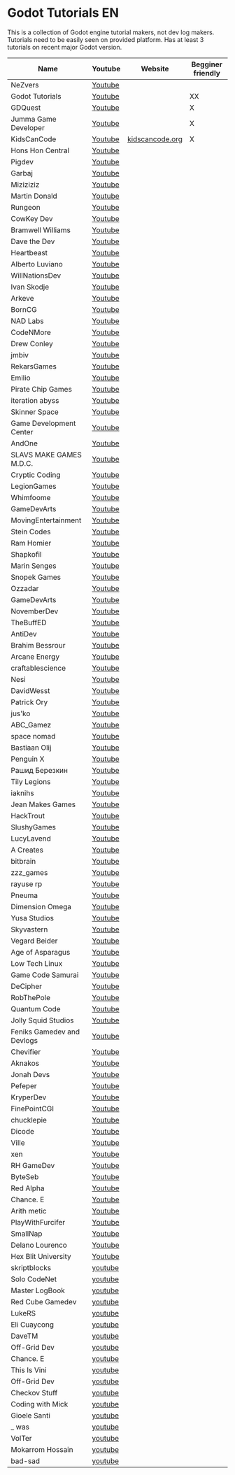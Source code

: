 # Godot Tutorials EN     
This is a collection of Godot engine tutorial makers, not dev log makers. Tutorials need to be easily seen on provided platform. Has at least 3 tutorials on recent major Godot version.     
     
| Name          | Youtube | Website | Begginer friendly |    
| --- | --- | --- | --- |    
| NeZvers              | [Youtube](https://www.youtube.com/channel/UCb4-Y0E6mmwjtawcitIAzKQ) |   |   |    
| Godot Tutorials      | [Youtube](https://www.youtube.com/channel/UCnr9ojBEQGgwbcKsZC-2rIg) |   | XX |    
| GDQuest              | [Youtube](https://www.youtube.com/channel/UCxboW7x0jZqFdvMdCFKTMsQ) |   | X |    
| Jumma Game Developer | [Youtube](https://www.youtube.com/channel/UCDWOl3i3mNijWRNQ_spQiaw) |   | X |    
| KidsCanCode          | [Youtube](https://www.youtube.com/channel/UCNaPQ5uLX5iIEHUCLmfAgKg) | [kidscancode.org](https://kidscancode.org/godot_recipes/) | X |    
| Hons Hon Central     | [Youtube](https://www.youtube.com/channel/UCPwlYttf6S3llP5k8L-rDKA) |   |   |    
| Pigdev               | [Youtube](https://www.youtube.com/channel/UCFK9ZoVDqDgY6KGMcHEloFw) |   |   |    
| Garbaj               | [Youtube](https://www.youtube.com/channel/UCPUe9uOcp1UMpVi6Vll60Jw) |   |   |    
| Miziziziz            | [Youtube](https://www.youtube.com/channel/UCaoqVlqPTH78_xjTjTOMcmQ) |   |   |    
| Martin Donald        | [Youtube](https://www.youtube.com/channel/UC8bYucAICXmYet8pZ5Ja9Dw) |   |   |    
| Rungeon              | [Youtube](https://www.youtube.com/channel/UCEtKeMUvtI-2eXVY8hg7nHw) |   |   |    
| CowKey Dev           | [Youtube](https://www.youtube.com/channel/UCSjt5kel4WIJN6iXbDECu6g) |   |   |    
| Bramwell Williams    | [Youtube](https://www.youtube.com/channel/UCczi7Aq_dTKrQPF5ZV5J3gg) |   |   |    
| Dave the Dev         | [Youtube](https://www.youtube.com/channel/UCAbIgoN2rBxvAt0WG0akkKQ) |   |   |    
| Heartbeast           | [Youtube](https://www.youtube.com/user/uheartbeast                ) |   |   |    
| Alberto Luviano      | [Youtube](https://www.youtube.com/channel/UCNsL1xYdyQU1mO_YEvzUCWA) |   |   |    
| WillNationsDev       | [Youtube](https://www.youtube.com/channel/UC7uU5XaPB9uYKlowYOhEHnA) |   |   |    
| Ivan Skodje          | [Youtube](https://www.youtube.com/channel/UCBHuFCVtZ9vVPkL2VxVHU8A) |   |   |    
| Arkeve               | [Youtube](https://www.youtube.com/channel/UC_CC9isZsKofGK8gMy8uhPQ) |   |   |    
| BornCG               | [Youtube](https://www.youtube.com/channel/UCdioEctcBLd2nw2aQkl8msw) |   |   |    
| NAD Labs             | [Youtube](https://www.youtube.com/channel/UCRs1QwQrxmgPpy604EEafWw) |   |   |    
| CodeNMore            | [Youtube](https://www.youtube.com/channel/UCaM7SQvF5q9sz4NgL16PNRA) |   |   |    
| Drew Conley          | [Youtube](https://www.youtube.com/channel/UCvQwAK9oAYXM0RMucLy2-BA) |   |   |    
| jmbiv                | [Youtube](https://www.youtube.com/channel/UCLzFt-NdfCm8WFKTyqD0yJw) |   |   |    
| RekarsGames          | [Youtube](https://www.youtube.com/channel/UCV9JJEjM1ynCI0W1zG-b4bw) |   |   |    
| Emilio               | [Youtube](https://www.youtube.com/channel/UC9DR22-qohBDtZ74R3FxOZg) |   |   |    
| Pirate Chip Games    | [Youtube](https://www.youtube.com/channel/UCENdbZuJl_y1IXfLspsGOlg) |   |   |    
| iteration abyss      | [Youtube](https://www.youtube.com/channel/UCJivHnDPnCWDh_yZ-tjf5UA) |   |   |    
| Skinner Space        | [Youtube](https://www.youtube.com/channel/UCf9ByjxkdcuteAVTAJTVASA) |   |   |    
| Game Development Center | [Youtube](https://www.youtube.com/channel/UClseGZiVmeHamsjYmpbiAmQ) |   |   |    
| AndOne               | [Youtube](https://www.youtube.com/channel/UC-dVoThtlOXVFZHczs7LJCw) |   |   |    
| SLAVS MAKE GAMES M.D.C. | [Youtube](https://www.youtube.com/channel/UCoQdUvJGxiIwg7SkHnlPZ6g) |   |   |    
| Cryptic Coding       | [Youtube](https://www.youtube.com/channel/UCLtcXpEuZo-Px7Hzm_tflGQ) |   |   |    
| LegionGames          | [Youtube](https://www.youtube.com/channel/UCK2Z1ksHQUKFQXMBrmBmuVA) |   |   |    
| Whimfoome            | [Youtube](https://www.youtube.com/channel/UC-st0HrCRVScIW75sCGpH_Q) |   |   |    
| GameDevArts          | [Youtube](https://www.youtube.com/channel/UCXldal6CUBKfInCsDLGvjXA) |   |   |    
| MovingEntertainment  | [Youtube](https://www.youtube.com/channel/UCBz6NcBWiDbNzFF1SutqoWQ) |   |   |    
| Stein Codes          | [Youtube](https://www.youtube.com/c/SteinCodes/featured           ) |   |   |    
| Ram Homier           | [Youtube](https://www.youtube.com/user/MrRamify                   ) |   |   |    
| Shapkofil            | [Youtube](https://www.youtube.com/channel/UCWJDwtTXX8zWSAixC3OweMA) |   |   |    
| Marin Senges         | [Youtube](https://www.youtube.com/channel/UCXEIBsbMlh5vhkYS6glOyeg) |   |   |    
| Snopek Games         | [Youtube](https://www.youtube.com/channel/UCBt_sQrF2IJm40yrXtOSNsw) |   |   |    
| Ozzadar              | [Youtube](https://www.youtube.com/c/Ozzadar0/                     ) |   |   |    
| GameDevArts          | [Youtube](https://www.youtube.com/channel/UCXldal6CUBKfInCsDLGvjXA) |   |   |    
| NovemberDev          | [Youtube](https://www.youtube.com/channel/UClsKxXIM-THQJyIfXlQqMww) |   |   |    
| TheBuffED            | [Youtube](https://www.youtube.com/channel/UCUrmX3SvpPerq-KAfGBrgGQ) |   |   |    
| AntiDev              | [Youtube](https://www.youtube.com/user/AntiDashlol/               ) |   |   |    
| Brahim Bessrour      | [Youtube](https://www.youtube.com/channel/UC9uUuLUFIvkoHsPJbVyUJqg) |   |   |    
| Arcane Energy        | [Youtube](https://www.youtube.com/channel/UCLp-oWfxfXtFg1N_wuhjdjA) |   |   |    
| craftablescience     | [Youtube](https://www.youtube.com/channel/UC-w_GVUnPT9LuSm5z9eLbbQ) |   |   |    
| Nesi                 | [Youtube](https://www.youtube.com/c/NesiAwesomeness/              ) |   |   |    
| DavidWesst           | [Youtube](https://www.youtube.com/c/DavidWesst                    ) |   |   |    
| Patrick Ory          | [Youtube](https://www.youtube.com/channel/UCZfeuO1hQ9RDiayYjm1wJog) |   |   |    
| jus'ko               | [Youtube](https://www.youtube.com/channel/UCI2wrI4NV1zHtZhVMmnj-nQ) |   |   |    
| ABC_Gamez            | [Youtube](https://www.youtube.com/channel/UCEyzutdxmqyZuMqXPVT8ziA) |   |   |    
| space nomad          | [Youtube](https://www.youtube.com/channel/UC5F145QqTpRar46YkA4ei9g) |   |   |    
| Bastiaan Olij        | [Youtube](https://www.youtube.com/channel/UCrbLJYzJjDf2p-vJC011lYw) |   |   |    
| Penguin X            | [Youtube](https://www.youtube.com/channel/UC4bQxvz74toGgDHqyFRkUYw) |   |   |    
| Рашид Березкин       | [Youtube](https://youtube.com/channel/UC0xXRmxVk_eCA9R_Dq4457w    ) |   |   |    
| Tily Legions         | [Youtube](https://www.youtube.com/channel/UCeTPUAaoFSVVzNr4sl_wagQ) |   |   |    
| iaknihs              | [Youtube](https://www.youtube.com/channel/UC0ZoNBBekvsGps6Q5HievGA) |   |   |    
| Jean Makes Games     | [Youtube](https://www.youtube.com/channel/UC9HtDwwKOq2S2mJZCmPB1rw) |   |   |    
| HackTrout            | [Youtube](https://www.youtube.com/channel/UCbfTapbf-NIHT_ofYoD8gBg) |   |   |    
| SlushyGames          | [Youtube](https://www.youtube.com/channel/UCzZmu-WqjpylG_JFvAErG0Q) |   |   |    
| LucyLavend           | [Youtube](https://www.youtube.com/channel/UCtgPGBUUk7LR9ItF3SlWriQ) |   |   |    
| A Creates            | [Youtube](https://www.youtube.com/channel/UCyLmz1Swi0DUJrp7lW7mkfw) |   |   |    
| bitbrain             | [Youtube](https://www.youtube.com/channel/UCZDjQltHRNiXIYXMBeLDleA) |   |   |    
| zzz_games            | [Youtube](https://www.youtube.com/channel/UCEqk33MBlI-DP93t6O2GccA) |   |   |    
| rayuse rp            | [Youtube](https://www.youtube.com/channel/UCtw0VxRBTPk6lUEWlviRLGA) |   |   |    
| Pneuma               | [Youtube](https://www.youtube.com/channel/UCx4esCJJClWzZa8cE7s0QPA) |   |   |    
| Dimension Omega      | [Youtube](https://www.youtube.com/channel/UCNtA7TAH1GAOEDsZQ8tJN2A) |   |   |    
| Yusa Studios         | [Youtube](https://www.youtube.com/channel/UCtzhClR1AdEctkf2lzptcvg) |   |   |    
| Skyvastern           | [Youtube](https://www.youtube.com/channel/UCsRivrPWcYX5AIQi9ZQ35pg) |   |   |    
| Vegard Beider        | [Youtube](https://www.youtube.com/channel/UCM0mBdsjKQ78eGBSSpnQGuQ) |   |   |    
| Age of Asparagus     | [Youtube](https://www.youtube.com/channel/UCkKFLSJjYtKNdFy3P7Q-CAA) |   |   |    
| Low Tech Linux       | [Youtube](https://www.youtube.com/channel/UCtYJ2gQWxnGogV1E5gpaeaA) |   |   |    
| Game Code Samurai    | [Youtube](https://www.youtube.com/channel/UCYypPD_PCZDP7ZPVHMpngAQ) |   |   |    
| DeCipher             | [Youtube](https://www.youtube.com/channel/UCg1iHZhdugted1-U0yDLmtA) |   |   |    
| RobThePole           | [Youtube](https://www.youtube.com/channel/UCz0zA6nc1o652Cu8wPgzlnw) |   |   |    
| Quantum Code         | [Youtube](https://www.youtube.com/channel/UC3pg55LGhXcK25_PP2Gz_rA) |   |   |    
| Jolly Squid Studios  | [Youtube](https://www.youtube.com/channel/UC2p9JkfCfGkMUOJdlEofE8g) |   |   |    
| Feniks Gamedev and Devlogs | [Youtube](https://www.youtube.com/channel/UCrmfZPX_Sn3YIWPnuHx4mDQ) |   |   |    
| Chevifier            | [Youtube](https://www.youtube.com/channel/UCDjKBPa2h9Uunwfw3DTsRCw) |   |   |    
| Aknakos              | [Youtube](https://www.youtube.com/channel/UCiaBqW7PxoQ1hZcuSpLL3GA) |   |   |    
| Jonah Devs           | [Youtube](https://www.youtube.com/channel/UCcfIgfLR2fGWutZD0AbLVww) |   |   |    
| Pefeper              | [Youtube](https://www.youtube.com/channel/UCPegKt9rmCQctOEqPAwQCdg) |   |   |    
| KryperDev            | [Youtube](https://www.youtube.com/channel/UCW3yR2lm1csU_UEkeLknCmw) |   |   |    
| FinePointCGI         | [Youtube](https://www.youtube.com/c/FinePointCGI                  ) |   |   |    
| chucklepie           | [Youtube](https://www.youtube.com/channel/UCMuaokp92zU3ORwUNldzuPA) |   |   |    
| Dicode               | [Youtube](https://www.youtube.com/channel/UCrLSRJhOz8rBvgQqvOQlRUA) |   |   |    
| Ville                | [Youtube](https://www.youtube.com/channel/UCqAzPqw-UCWdat4DVRX5clQ) |   |   |    
| xen                  | [Youtube](https://www.youtube.com/channel/UCPsSoOCRNIj-eo2UbXfcdAw) |   |   |    
| RH GameDev           | [Youtube](https://www.youtube.com/channel/UCLK4fPoGh1dkSZeJ5eKw35g) |   |   |    
| ByteSeb              | [Youtube](https://www.youtube.com/channel/UCcf2Mr1qNoX51XXDUd3Rquw) |   |   |    
| Red Alpha            | [Youtube](https://www.youtube.com/channel/UCCGimD9a-TeS4VCYLtJ_lSw) |   |   |    
| Chance. E            | [Youtube](https://www.youtube.com/channel/UCRO_xn5UAS7CnAEtg_wtyVg) |   |   |    
| Arith metic          | [Youtube](https://www.youtube.com/channel/UCq7NNPOc2dL19v83agyVFsA) |   |   |    
| PlayWithFurcifer     | [Youtube](https://www.youtube.com/channel/UCTEZ0gVA5jMYq2SwjLyTUKw) |   |   |    
| SmallNap             | [Youtube](https://www.youtube.com/channel/UClPBr5Gko15esP76EtBfGfw) |   |   |    
| Delano Lourenco      | [Youtube](https://www.youtube.com/channel/UCG-5PDEYcmQKkL26opUo0zA) |   |   |    
| Hex Blit University  | [Youtube](https://www.youtube.com/channel/UCvNgcNoZZjuysCA3AnmlZVQ) |   |   |    
| skriptblocks         | [youtube](https://www.youtube.com/user/scriptblocks)                |   |   |    
| Solo CodeNet         | [youtube](https://www.youtube.com/channel/UC2Kl-Y9g3CJST4U8kAyYxHw) |   |   |    
| Master LogBook       | [youtube](https://www.youtube.com/channel/UCbffd1m04M2PDFU2ZAN_71A) |   |   |    
| Red Cube Gamedev     | [youtube](https://www.youtube.com/channel/UC9SkT5ZbQzFPCT2AngwO_3A) |   |   |    
| LukeRS               | [youtube](https://www.youtube.com/channel/UC92SmVqJ1X1EpLab_xaXR9Q) |   |   |    
| Eli Cuaycong         | [youtube](https://www.youtube.com/channel/UCoTXIeHJP7_PukZOCK2C2RA) |   |   |    
| DaveTM               | [youtube](https://www.youtube.com/channel/UCQAVP4ERb203QWVK8aDb9jQ) |   |   |    
| Off-Grid Dev         | [youtube](https://www.youtube.com/channel/UCpUUqnvamnklfW7jTvvBMaA) |   |   |    
| Chance. E            | [youtube](https://www.youtube.com/channel/UCRO_xn5UAS7CnAEtg_wtyVg) |   |   |    
| This Is Vini         | [youtube](https://www.youtube.com/channel/UCWFbWoKdMqr59sajljJyowA) |   |   |    
| Off-Grid Dev         | [youtube](https://www.youtube.com/channel/UCpUUqnvamnklfW7jTvvBMaA) |   |   |    
| Checkov Stuff        | [youtube](https://www.youtube.com/channel/UCTDC9tS0Qkd6EDhX-oQ5ldA) |   |   |    
| Coding with Mick     | [youtube](https://www.youtube.com/channel/UCvHSLcANu35REXr77KsWIvw) |   |   |    
| Gioele Santi         | [youtube](https://www.youtube.com/channel/UCaJFJsbJnnoSB1_qYnxjKsA) |   |   |    
| _ was                | [youtube](https://www.youtube.com/channel/UC7CuKzumE33s_XazshcKMpA) |   |   |    
| VolTer               | [youtube](https://www.youtube.com/channel/UChy-_VXIe7EksndLXYisoWg) |   |   |    
| Mokarrom Hossain     | [youtube](https://www.youtube.com/c/MokarromHossain)                |   |   |    
| bad-sad              | [youtube](https://www.youtube.com/channel/UCQnYGYgX-MCtc5VzUrzTC4g) |   |   |    
